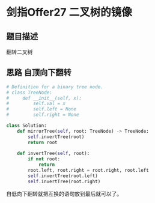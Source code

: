 # 剑指Offer27 二叉树的镜像

## 题目描述

翻转二叉树

## 思路 自顶向下翻转

```python
# Definition for a binary tree node.
# class TreeNode:
#     def __init__(self, x):
#         self.val = x
#         self.left = None
#         self.right = None

class Solution:
    def mirrorTree(self, root: TreeNode) -> TreeNode:
        self.invertTree(root)
        return root
        
    def invertTree(self, root):
        if not root:
            return 
        root.left, root.right = root.right, root.left
        self.invertTree(root.left)
        self.invertTree(root.right)
```

自低向下翻转就把互换的语句放到最后就可以了。